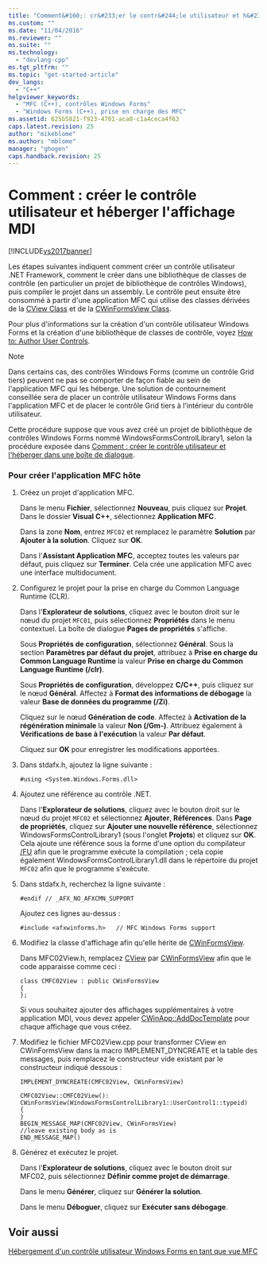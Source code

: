 ```yaml
---
title: "Comment&#160;: cr&#233;er le contr&#244;le utilisateur et h&#233;berger l&#39;affichage MDI | Microsoft Docs"
ms.custom: ""
ms.date: "11/04/2016"
ms.reviewer: ""
ms.suite: ""
ms.technology: 
  - "devlang-cpp"
ms.tgt_pltfrm: ""
ms.topic: "get-started-article"
dev_langs: 
  - "C++"
helpviewer_keywords: 
  - "MFC (C++), contrôles Windows Forms"
  - "Windows Forms (C++), prise en charge des MFC"
ms.assetid: 625b5821-f923-4701-aca0-c1a4ceca4f63
caps.latest.revision: 25
author: "mikeblome"
ms.author: "mblome"
manager: "ghogen"
caps.handback.revision: 25
---
```

# Comment&#160;: cr&#233;er le contr&#244;le utilisateur et h&#233;berger l&#39;affichage MDI
[!INCLUDE[vs2017banner](../assembler/inline/includes/vs2017banner.md)]

Les étapes suivantes indiquent comment créer un contrôle utilisateur .NET Framework, comment le créer dans une bibliothèque de classes de contrôle \(en particulier un projet de bibliothèque de contrôles Windows\), puis compiler le projet dans un assembly.  Le contrôle peut ensuite être consommé à partir d'une application MFC qui utilise des classes dérivées de la [CView Class](../mfc/reference/cview-class.md) et de la [CWinFormsView Class](../mfc/reference/cwinformsview-class.md).  
  
 Pour plus d'informations sur la création d'un contrôle utilisateur Windows Forms et la création d'une bibliothèque de classes de contrôle, voyez [How to: Author User Controls](../Topic/How%20to:%20Author%20Composite%20Controls.md).  
  
> [!NOTE]
>  Dans certains cas, des contrôles Windows Forms \(comme un contrôle Grid tiers\) peuvent ne pas se comporter de façon fiable au sein de l'application MFC qui les héberge.  Une solution de contournement conseillée sera de placer un contrôle utilisateur Windows Forms dans l'application MFC et de placer le contrôle Grid tiers à l'intérieur du contrôle utilisateur.  
  
 Cette procédure suppose que vous avez créé un projet de bibliothèque de contrôles Windows Forms nommé WindowsFormsControlLibrary1, selon la procédure exposée dans [Comment : créer le contrôle utilisateur et l'héberger dans une boîte de dialogue](../dotnet/how-to-create-the-user-control-and-host-in-a-dialog-box.md).  
  
### Pour créer l'application MFC hôte  
  
1.  Créez un projet d'application MFC.  
  
     Dans le menu **Fichier**, sélectionnez **Nouveau**, puis cliquez sur **Projet**.  Dans le dossier **Visual C\+\+**, sélectionnez **Application MFC**.  
  
     Dans la zone **Nom**, entrez `MFC02` et remplacez le paramètre **Solution** par **Ajouter à la solution**.  Cliquez sur **OK**.  
  
     Dans l'**Assistant Application MFC**, acceptez toutes les valeurs par défaut, puis cliquez sur **Terminer**.  Cela crée une application MFC avec une interface multidocument.  
  
2.  Configurez le projet pour la prise en charge du Common Language Runtime \(CLR\).  
  
     Dans l'**Explorateur de solutions**, cliquez avec le bouton droit sur le nœud du projet `MFC01`, puis sélectionnez **Propriétés** dans le menu contextuel.  La boîte de dialogue **Pages de propriétés** s'affiche.  
  
     Sous **Propriétés de configuration**, sélectionnez **Général**.  Sous la section **Paramètres par défaut du projet**, attribuez à **Prise en charge du Common Language Runtime** la valeur **Prise en charge du Common Language Runtime \(\/clr\)**.  
  
     Sous **Propriétés de configuration**, développez **C\/C\+\+**, puis cliquez sur le nœud **Général**.  Affectez à **Format des informations de débogage** la valeur **Base de données du programme \(\/Zi\)**.  
  
     Cliquez sur le nœud **Génération de code**.  Affectez à **Activation de la régénération minimale** la valeur **Non \(\/Gm\-\)**.  Attribuez également à **Vérifications de base à l'exécution** la valeur **Par défaut**.  
  
     Cliquez sur **OK** pour enregistrer les modifications apportées.  
  
3.  Dans stdafx.h, ajoutez la ligne suivante :  
  
    ```  
    #using <System.Windows.Forms.dll>  
    ```  
  
4.  Ajoutez une référence au contrôle .NET.  
  
     Dans l'**Explorateur de solutions**, cliquez avec le bouton droit sur le nœud du projet `MFC02` et sélectionnez **Ajouter**, **Références**.  Dans **Page de propriétés**, cliquez sur **Ajouter une nouvelle référence**, sélectionnez WindowsFormsControlLibrary1 \(sous l'onglet **Projets**\) et cliquez sur **OK**.  Cela ajoute une référence sous la forme d'une option du compilateur [\/FU](../build/reference/fu-name-forced-hash-using-file.md) afin que le programme exécute la compilation ; cela copie également WindowsFormsControlLibrary1.dll dans le répertoire du projet `MFC02` afin que le programme s'exécute.  
  
5.  Dans stdafx.h, recherchez la ligne suivante :  
  
    ```  
    #endif // _AFX_NO_AFXCMN_SUPPORT   
    ```  
  
     Ajoutez ces lignes au\-dessus :  
  
    ```  
    #include <afxwinforms.h>   // MFC Windows Forms support  
    ```  
  
6.  Modifiez la classe d'affichage afin qu'elle hérite de [CWinFormsView](../mfc/reference/cwinformsview-class.md).  
  
     Dans MFC02View.h, remplacez [CView](../mfc/reference/cview-class.md) par [CWinFormsView](../mfc/reference/cwinformsview-class.md) afin que le code apparaisse comme ceci :  
  
    ```  
    class CMFC02View : public CWinFormsView  
    {  
    };  
    ```  
  
     Si vous souhaitez ajouter des affichages supplémentaires à votre application MDI, vous devez appeler [CWinApp::AddDocTemplate](../Topic/CWinApp::AddDocTemplate.md) pour chaque affichage que vous créez.  
  
7.  Modifiez le fichier MFC02View.cpp pour transformer CView en CWinFormsView dans la macro IMPLEMENT\_DYNCREATE et la table des messages, puis remplacez le constructeur vide existant par le constructeur indiqué dessous :  
  
    ```  
    IMPLEMENT_DYNCREATE(CMFC02View, CWinFormsView)  
  
    CMFC02View::CMFC02View(): CWinFormsView(WindowsFormsControlLibrary1::UserControl1::typeid)   
    {  
    }  
    BEGIN_MESSAGE_MAP(CMFC02View, CWinFormsView)  
    //leave existing body as is  
    END_MESSAGE_MAP()  
    ```  
  
8.  Générez et exécutez le projet.  
  
     Dans l'**Explorateur de solutions**, cliquez avec le bouton droit sur MFC02, puis sélectionnez **Définir comme projet de démarrage**.  
  
     Dans le menu **Générer**, cliquez sur **Générer la solution**.  
  
     Dans le menu **Déboguer**, cliquez sur **Exécuter sans débogage**.  
  
## Voir aussi  
 [Hébergement d'un contrôle utilisateur Windows Forms en tant que vue MFC](../dotnet/hosting-a-windows-forms-user-control-as-an-mfc-view.md)